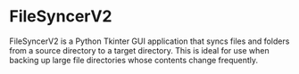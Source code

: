 # FileSyncerV2
FileSyncerV2 is a Python Tkinter GUI application that syncs files and folders from a source directory to a target directory. This is ideal for use when backing up large file directories whose contents change frequently.
